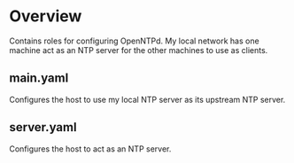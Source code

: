# Overview
Contains roles for configuring OpenNTPd.
My local network has one machine act as an NTP server for the other machines to use as clients.

## main.yaml
Configures the host to use my local NTP server as its upstream NTP server.

## server.yaml
Configures the host to act as an NTP server.
